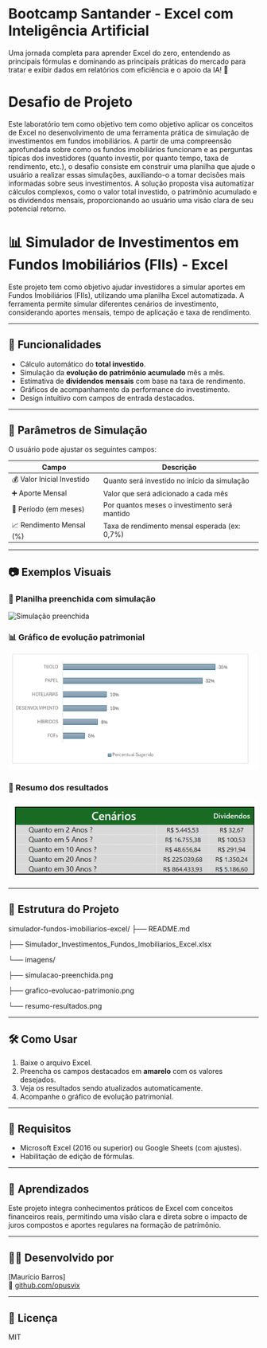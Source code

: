 # Bootcamp Santander - Excel com Inteligência Artificial

Uma jornada completa para aprender Excel do zero, entendendo as principais fórmulas e dominando as principais práticas do mercado para tratar e exibir dados em relatórios com eficiência e o apoio da IA! 🚀 

# Desafio de Projeto

Este laboratório tem como objetivo tem como objetivo aplicar os conceitos de Excel no desenvolvimento de uma ferramenta prática de simulação de investimentos em fundos imobiliários. A partir de uma compreensão aprofundada sobre como os fundos imobiliários funcionam e as perguntas típicas dos investidores (quanto investir, por quanto tempo, taxa de rendimento, etc.), o desafio consiste em construir uma planilha que ajude o usuário a realizar essas simulações, auxiliando-o a tomar decisões mais informadas sobre seus investimentos. A solução proposta visa automatizar cálculos complexos, como o valor total investido, o patrimônio acumulado e os dividendos mensais, proporcionando ao usuário uma visão clara de seu potencial retorno.

# 📊 Simulador de Investimentos em Fundos Imobiliários (FIIs) - Excel

Este projeto tem como objetivo ajudar investidores a simular aportes em Fundos Imobiliários (FIIs), utilizando uma planilha Excel automatizada. A ferramenta permite simular diferentes cenários de investimento, considerando aportes mensais, tempo de aplicação e taxa de rendimento.

---

## 🚀 Funcionalidades

- Cálculo automático do **total investido**.
- Simulação da **evolução do patrimônio acumulado** mês a mês.
- Estimativa de **dividendos mensais** com base na taxa de rendimento.
- Gráficos de acompanhamento da performance do investimento.
- Design intuitivo com campos de entrada destacados.

---

## 🧮 Parâmetros de Simulação

O usuário pode ajustar os seguintes campos:

| Campo                      | Descrição                                              |
|---------------------------|--------------------------------------------------------|
| 💰 Valor Inicial Investido | Quanto será investido no início da simulação           |
| ➕ Aporte Mensal           | Valor que será adicionado a cada mês                   |
| 📅 Período (em meses)     | Por quantos meses o investimento será mantido          |
| 📈 Rendimento Mensal (%)  | Taxa de rendimento mensal esperada (ex: 0,7%)          |

---

## 📷 Exemplos Visuais

### 🧾 Planilha preenchida com simulação
![Simulação preenchida](./imagens/simulacao-preenchida.png)

### 📊 Gráfico de evolução patrimonial
![Evolução do Patrimônio](./imagens/grafico-evolucao-patrimonio.png)

### 📑 Resumo dos resultados
![Resumo dos resultados](./imagens/resumo-resultados.png)

---

## 📂 Estrutura do Projeto

simulador-fundos-imobiliarios-excel/
├── README.md

├── Simulador_Investimentos_Fundos_Imobiliarios_Excel.xlsx

└── imagens/

├── simulacao-preenchida.png

├── grafico-evolucao-patrimonio.png

└── resumo-resultados.png


---

## 🛠️ Como Usar

1. Baixe o arquivo Excel.
2. Preencha os campos destacados em **amarelo** com os valores desejados.
3. Veja os resultados sendo atualizados automaticamente.
4. Acompanhe o gráfico de evolução patrimonial.

---

## 📌 Requisitos

- Microsoft Excel (2016 ou superior) ou Google Sheets (com ajustes).
- Habilitação de edição de fórmulas.

---

## 🧠 Aprendizados

Este projeto integra conhecimentos práticos de Excel com conceitos financeiros reais, permitindo uma visão clara e direta sobre o impacto de juros compostos e aportes regulares na formação de patrimônio.

---

## 🧑‍💻 Desenvolvido por

[Maurício Barros]  
🔗 [github.com/opusvix](https://github.com/opusvix)

---

## 📃 Licença

MIT
